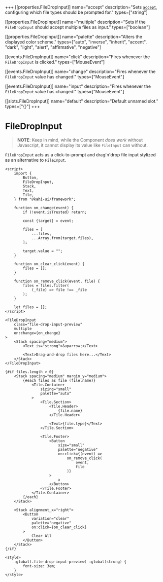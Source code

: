 +++
[[properties.FileDropInput]]
name="accept"
description="Sets [`accept`](https://developer.mozilla.org/en-US/docs/Web/HTML/Element/input/file#accept), configuring which file types should be prompted for."
types=["string"]

[[properties.FileDropInput]]
name="multiple"
description="Sets if the `FileDropInput` should accept multiple files as input."
types=["boolean"]

[[properties.FileDropInput]]
name="palette"
description="Alters the displayed color scheme."
types=["auto", "inverse", "inherit", "accent", "dark", "light", "alert", "affirmative", "negative"]

[[events.FileDropInput]]
name="click"
description="Fires whenever the `FileDropInput` is clicked."
types=["MouseEvent"]

[[events.FileDropInput]]
name="change"
description="Fires whenever the `FileDropInput` value has changed."
types=["MouseEvent"]

[[events.FileDropInput]]
name="input"
description="Fires whenever the `FileDropInput` value has changed."
types=["MouseEvent"]

[[slots.FileDropInput]]
name="default"
description="Default unnamed slot."
types=["{}"]
+++

# FileDropInput

> **NOTE**: Keep in mind, while the Component _does work_ without Javascript, it cannot display its value like `FileInput` can without.

`FileDropInput` acts as a click-to-prompt and drag'n'drop file input stylized as an alternative to `FileInput`.

```svelte repl FileDropInput Preview
<script>
    import {
        Button,
        FileDropInput,
        Stack,
        Text,
        Tile,
    } from "@kahi-ui/framework";

    function on_change(event) {
        if (!event.isTrusted) return;

        const {target} = event;

        files = [
            ...files,
            ...Array.from(target.files),
        ];

        target.value = "";
    }

    function on_clear_click(event) {
        files = [];
    }

    function on_remove_click(event, file) {
        files = files.filter(
            (_file) => file !== _file
        );
    }

    let files = [];
</script>

<FileDropInput
    class="file-drop-input-preview"
    multiple
    on:change={on_change}
>
    <Stack spacing="medium">
        <Text is="strong">&uparrow;</Text>

        <Text>Drag-and-drop files here...</Text>
    </Stack>
</FileDropInput>

{#if files.length > 0}
    <Stack spacing="medium" margin_y="medium">
        {#each files as file (file.name)}
            <Tile.Container
                sizing="small"
                palette="auto"
            >
                <Tile.Section>
                    <Tile.Header>
                        {file.name}
                    </Tile.Header>

                    <Text>{file.type}</Text>
                </Tile.Section>

                <Tile.Footer>
                    <Button
                        size="small"
                        palette="negative"
                        on:click={(event) =>
                            on_remove_click(
                                event,
                                file
                            )}
                    >
                        x
                    </Button>
                </Tile.Footer>
            </Tile.Container>
        {/each}
    </Stack>

    <Stack alignment_x="right">
        <Button
            variation="clear"
            palette="negative"
            on:click={on_clear_click}
        >
            Clear All
        </Button>
    </Stack>
{/if}

<style>
    :global(.file-drop-input-preview) :global(strong) {
        font-size: 3em;
    }
</style>
```
